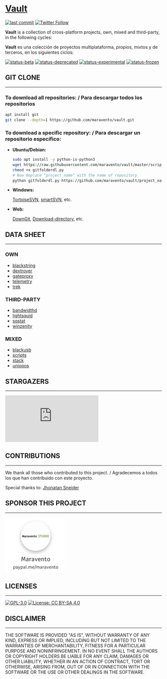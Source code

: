 # [Vault](https://www.maravento.com)

[![last commit](https://img.shields.io/github/last-commit/maravento/vault)](https://github.com/maravento/vault/)
[![Twitter Follow](https://img.shields.io/twitter/follow/maraventostudio.svg?style=social)](https://twitter.com/maraventostudio)

**Vault** is a collection of cross-platform projects, own, mixed and third-party, in the following cycles:

**Vault** es una colección de proyectos multiplataforma, propios, mixtos y de terceros, en los siguientes ciclos:

[![status-beta](https://img.shields.io/badge/status-beta-magenta.svg)](https://github.com/maravento/vault)
[![status-deprecated](https://img.shields.io/badge/status-deprecated-red.svg)](https://github.com/maravento/vault)
[![status-experimental](https://img.shields.io/badge/status-experimental-orange.svg)](https://github.com/maravento/vault)
[![status-frozen](https://img.shields.io/badge/status-frozen-blue.svg)](https://github.com/maravento/vault)

## GIT CLONE

---

### To download all repositories: / Para descargar todos los repositorios

```bash
apt install git
git clone --depth=1 https://github.com/maravento/vault.git
```

### To download a specific repository: / Para descargar un repositorio específico:

- **Ubuntu/Debian:**

  ```bash
  sudo apt install -y python-is-python3
  wget https://raw.githubusercontent.com/maravento/vault/master/scripts/python/gitfolderdl.py
  chmod +x gitfolderdl.py
  # Now Replace "project_name" with the name of repository
  python gitfolderdl.py https://github.com/maravento/vault/project_name
  ```

- **Windows:**

  [TortoiseSVN](https://tortoisesvn.net/), [smartSVN](https://www.smartsvn.com/), etc.

- **Web:**

  [DownGit](https://github.com/MinhasKamal/DownGit/blob/master/README.md#how-to-use), [Download-directory](https://download-directory.github.io/), etc.

## DATA SHEET

---

### OWN

- [blackstring](https://github.com/maravento/vault/tree/master/blackstring)
- [dextroyer](https://github.com/maravento/vault/tree/master/dextroyer)
- [gateproxy](https://github.com/maravento/vault/tree/master/gateproxy)
- [telemetry](https://github.com/maravento/vault/tree/master/telemetry)
- [trek](https://github.com/maravento/vault/tree/master/trek)

### THIRD-PARTY

- [bandwidthd](https://github.com/maravento/vault/tree/master/bandwidthd)
- [lightsquid](https://github.com/maravento/vault/tree/master/lightsquid)
- [sqstat](https://github.com/maravento/vault/tree/master/sqstat)
- [winzenity](https://github.com/maravento/vault/tree/master/winzenity)

### MIXED

- [blackusb](https://github.com/maravento/vault/tree/master/blackusb)
- [scripts](https://github.com/maravento/vault/tree/master/scripts)
- [stack](https://github.com/maravento/vault/tree/master/stack)
- [uniopos](https://github.com/maravento/vault/tree/master/uniopos)

## STARGAZERS

---

[![Stargazers](https://bytecrank.com/nastyox/reporoster/php/stargazersSVG.php?user=maravento&repo=vault)](https://github.com/maravento/vault/stargazers)

## CONTRIBUTIONS

---

We thank all those who contributed to this project. / Agradecemos a todos los que han contribuido con este proyecto.

Special thanks to: [Jhonatan Sneider](https://github.com/sney2002)

## SPONSOR THIS PROJECT

---

[![Image](https://raw.githubusercontent.com/maravento/winexternal/master/img/maravento-paypal.png)](https://paypal.me/maravento)

## LICENSES

---

[![GPL-3.0](https://img.shields.io/badge/License-GPLv3-blue.svg)](https://www.gnu.org/licenses/gpl.txt)
[![License: CC BY-SA 4.0](https://img.shields.io/badge/License-CC_BY--SA_4.0-lightgrey.svg)](https://creativecommons.org/licenses/by-sa/4.0/)

## DISCLAIMER

---

THE SOFTWARE IS PROVIDED "AS IS", WITHOUT WARRANTY OF ANY KIND, EXPRESS OR IMPLIED, INCLUDING BUT NOT LIMITED TO THE WARRANTIES OF MERCHANTABILITY, FITNESS FOR A PARTICULAR PURPOSE AND NONINFRINGEMENT. IN NO EVENT SHALL THE AUTHORS OR COPYRIGHT HOLDERS BE LIABLE FOR ANY CLAIM, DAMAGES OR OTHER LIABILITY, WHETHER IN AN ACTION OF CONTRACT, TORT OR OTHERWISE, ARISING FROM, OUT OF OR IN CONNECTION WITH THE SOFTWARE OR THE USE OR OTHER DEALINGS IN THE SOFTWARE.
